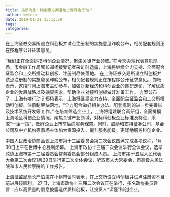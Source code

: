 ```yaml
---
title: 最新消息！科创板方案落地上海有啥行动？
author: wetech
date: 2019-01-31 13:11:59
tags: 
categories: 
---
```

在上海证券交易所设立科创板并试点注册制的实施意见昨晚公布，相关配套规则正在按程序公开征求意见。
<!-- more -->
“我们正在全面排摸科创企业情况，聚焦关键产业领域。”在今天办理代表意见现场，市金融工作局局长郑杨接受记者采访时透露，上海将继续全力支持、全面配合证监会和上交所推动科创板、注册制尽快落地。
在上海证券交易所设立科创板并试点注册制的实施意见昨晚公布，相关配套规则正在按程序公开征求意见。
郑杨表示，这段时间上海市主动参与，加强对新经济和科创企业的调研走访，了解优质企业的发展战略以及融资需求，帮助企业对接科创板做好准备工作。
方案公布了，上海有啥行动？郑杨表示，上海将继续全力支持、全面配合证监会和上交所推动科创板、注册制尽快落地，“全力配合做好相关办法、配套规则的进一步完善以及技术系统开发等工作。”
在培育筛选企业上，上海将组建联合调研组，全面排摸上海地区科创企业情况，聚焦关键产业领域，对标科创板企业标准及特点，采取“一企一策”，做好企业上市前后的服务保障。同时，鼓励和支持证券公司、基金公司及中介机构等市场主体加大资源投入、提升服务能级，更好地服务科创企业。
 
 
中国人民政治协商会议上海市第十三届委员会第二次会议圆满完成各项议程，1月30日上午在世博中心胜利闭幕。
上海市政协十三届二次会议举行全体会议，选举政协上海市第十三届委员会常务委员会部分组成人员。
上海市第十五届人民代表大会第二次会议1月29日举行第二次全体会议，听取市人大常委会、市高级人民法院和市人民检察院的工作报告。
上海证监局局长严伯进在小组审议时表示，在上交所设立科创板并试点注册资本目前进展较顺利。
27日，上海市政协十三届二次会议正在举行，多名政协委员建言：应以高质量的信息披露造优质科创板，让投资人“读懂”科创企业。
